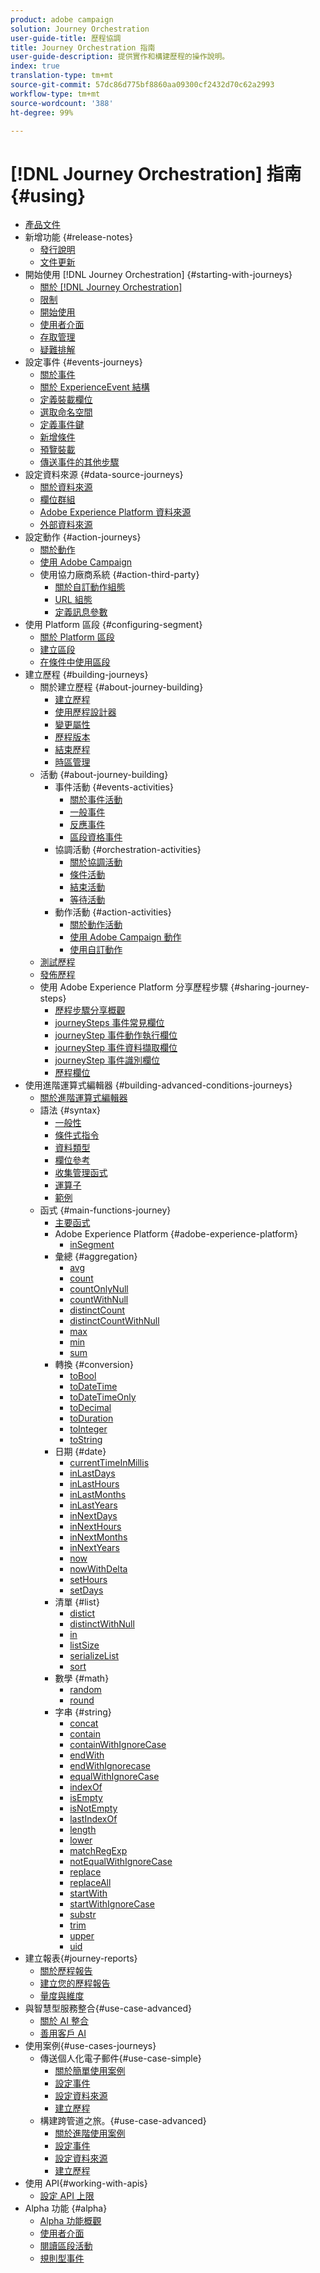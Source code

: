 ```yaml
---
product: adobe campaign
solution: Journey Orchestration
user-guide-title: 歷程協調
title: Journey Orchestration 指南
user-guide-description: 提供實作和構建歷程的操作說明。
index: true
translation-type: tm+mt
source-git-commit: 57dc86d775bf8860aa09300cf2432d70c62a2993
workflow-type: tm+mt
source-wordcount: '388'
ht-degree: 99%

---
```



# [!DNL Journey Orchestration] 指南 {#using}

+ [產品文件](journey-orchestration-home.md)
+ 新增功能 {#release-notes}
   + [發行說明](using/release-notes/release-notes.md)
   + [文件更新](using/release-notes/documentation-updates.md)
+ 開始使用 [!DNL Journey Orchestration] {#starting-with-journeys}
   + [關於 [!DNL Journey Orchestration]](using/about/about-journey-orchestration.md)
   + [限制](using/about/limitations.md)
   + [開始使用](using/about/get-started.md)
   + [使用者介面](using/about/user-interface.md)
   + [存取管理](using/about/access-management.md)
   + [疑難排解](using/about/troubleshooting.md)
+ 設定事件 {#events-journeys}
   + [關於事件](using/event/about-events.md)
   + [關於 ExperienceEvent 結構](using/event/experience-event-schema.md)
   + [定義裝載欄位](using/event/defining-the-payload-fields.md)
   + [選取命名空間](using/event/selecting-the-namespace.md)
   + [定義事件鍵](using/event/defining-the-event-key.md)
   + [新增條件](using/event/adding-a-condition.md)
   + [預覽裝載](using/event/previewing-the-payload.md)
   + [傳送事件的其他步驟](using/event/additional-steps-to-send-events-to-journey-orchestration.md)
+ 設定資料來源 {#data-source-journeys}
   + [關於資料來源](using/datasource/about-data-sources.md)
   + [欄位群組](using/datasource/field-groups.md)
   + [Adobe Experience Platform 資料來源](using/datasource/adobe-experience-platform-data-source.md)
   + [外部資料來源](using/datasource/external-data-sources.md)
+ 設定動作 {#action-journeys}
   + [關於動作](using/action/action.md)
   + [使用 Adobe Campaign](using/action/working-with-adobe-campaign.md)
   + 使用協力廠商系統 {#action-third-party}
      + [關於自訂動作組態](using/action/about-custom-action-configuration.md)
      + [URL 組態](using/action/url-configuration.md)
      + [定義訊息參數](using/action/defining-the-message-parameters.md)
+ 使用 Platform 區段 {#configuring-segment}
   + [關於 Platform 區段](using/segment/about-segments.md)
   + [建立區段](using/segment/creating-a-segment.md)
   + [在條件中使用區段](using/segment/using-a-segment.md)
+ 建立歷程 {#building-journeys}
   + 關於建立歷程 {#about-journey-building}
      + [建立歷程](using/building-journeys/journey.md)
      + [使用歷程設計器](using/building-journeys/using-the-journey-designer.md)
      + [變更屬性](using/building-journeys/changing-properties.md)
      + [歷程版本](using/building-journeys/journey-versions.md)
      + [結束歷程](using/building-journeys/terminating-a-journey.md)
      + [時區管理](using/building-journeys/timezone-management.md)
   + 活動 {#about-journey-building}
      + 事件活動 {#events-activities}
         + [關於事件活動](using/building-journeys/event-activities.md)
         + [一般事件](using/building-journeys/general-events.md)
         + [反應事件](using/building-journeys/reaction-events.md)
         + [區段資格事件](using/building-journeys/segment-qualification-events.md)
      + 協調活動 {#orchestration-activities}
         + [關於協調活動](using/building-journeys/about-orchestration-activities.md)
         + [條件活動](using/building-journeys/condition-activity.md)
         + [結束活動](using/building-journeys/end-activity.md)
         + [等待活動](using/building-journeys/wait-activity.md)
      + 動作活動 {#action-activities}
         + [關於動作活動](using/building-journeys/about-action-activities.md)
         + [使用 Adobe Campaign 動作](using/building-journeys/using-adobe-campaign-actions.md)
         + [使用自訂動作](using/building-journeys/using-custom-actions.md)
   + [測試歷程](using/building-journeys/testing-the-journey.md)
   + [發佈歷程](using/building-journeys/publishing-the-journey.md)
   + 使用 Adobe Experience Platform 分享歷程步驟 {#sharing-journey-steps}
      + [歷程步驟分享概觀](using/building-journeys/sharing-overview.md)
      + [journeySteps 事件常見欄位](using/building-journeys/sharing-common-fields.md)
      + [journeyStep 事件動作執行欄位](using/building-journeys/sharing-execution-fields.md)
      + [journeyStep 事件資料擷取欄位](using/building-journeys/sharing-fetch-fields.md)
      + [journeyStep 事件識別欄位](using/building-journeys/sharing-identity-fields.md)
      + [歷程欄位](using/building-journeys/sharing-journey-fields.md)
+ 使用進階運算式編輯器 {#building-advanced-conditions-journeys}
   + [關於進階運算式編輯器](using/expression/expressionadvanced.md)
   + 語法 {#syntax}
      + [一般性](using/expression/generalities.md)
      + [條件式指令](using/expression/conditional-instruction.md)
      + [資料類型](using/expression/data-types.md)
      + [欄位參考](using/expression/field-references.md)
      + [收集管理函式](using/expression/collection-management-functions.md)
      + [運算子](using/expression/operators.md)
      + [範例](using/expression/advanced-editor-use-cases.md)
   + 函式 {#main-functions-journey}
      + [主要函式](using/expression/functions.md)
      + Adobe Experience Platform {#adobe-experience-platform}
         + [inSegment](using/functions/functioninsegment.md)
      + 彙總 {#aggregation}
         + [avg](using/functions/functionavg.md)
         + [count](using/functions/functioncount.md)
         + [countOnlyNull](using/functions/functioncountonlynull.md)
         + [countWithNull](using/functions/functioncountwithnull.md)
         + [distinctCount](using/functions/functiondistinctcount.md)
         + [distinctCountWithNull](using/functions/functiondistinctcountwithnull.md)
         + [max](using/functions/functionmax.md)
         + [min](using/functions/functionmin.md)
         + [sum](using/functions/functionsum.md)
      + 轉換 {#conversion}
         + [toBool](using/functions/functiontobool.md)
         + [toDateTime](using/functions/functiontodatetime.md)
         + [toDateTimeOnly](using/functions/functiontodatetimeonly.md)
         + [toDecimal](using/functions/functiontodecimal.md)
         + [toDuration](using/functions/functiontoduration.md)
         + [toInteger](using/functions/functiontointeger.md)
         + [toString](using/functions/functiontostring.md)
      + 日期 {#date}
         + [currentTime&#x200B;InMillis](using/functions/functioncurrenttimeinmillis.md)
         + [inLastDays](using/functions/functioninlastdays.md)
         + [inLastHours](using/functions/functioninlasthours.md)
         + [inLastMonths](using/functions/functioninlastmonths.md)
         + [inLastYears](using/functions/functioninlastyears.md)
         + [inNextDays](using/functions/functioninnextdays.md)
         + [inNextHours](using/functions/functioninnexthours.md)
         + [inNextMonths](using/functions/functioninnextmonths.md)
         + [inNextYears](using/functions/functioninnextyears.md)
         + [now](using/functions/functionnow.md)
         + [nowWithDelta](using/functions/functionnowwithdelta.md)
         + [setHours](using/functions/functionsethours.md)
         + [setDays](using/functions/functionsetdays.md)
      + 清單 {#list}
         + [distict](using/functions/functiondistinct.md)
         + [distinctWithNull](using/functions/functiondistinctwithnull.md)
         + [in](using/functions/functionin.md)
         + [listSize](using/functions/functionlistsize.md)
         + [serializeList](using/functions/functionserializelist.md)
         + [sort](using/functions/functionsort.md)
      + 數學 {#math}
         + [random](using/functions/functionrandom.md)
         + [round](using/functions/functionround.md)
      + 字串 {#string}
         + [concat](using/functions/functionconcat.md)
         + [contain](using/functions/functioncontain.md)
         + [containWithIgnoreCase](using/functions/functioncontainwithignorecase.md)
         + [endWith](using/functions/functionendwith.md)
         + [endWithIgnorecase](using/functions/functionendwithignorecase.md)
         + [equalWithIgnoreCase](using/functions/functionequalignorecase.md)
         + [indexOf](using/functions/functionindexof.md)
         + [isEmpty](using/functions/functionisempty.md)
         + [isNotEmpty](using/functions/functionisnotempty.md)
         + [lastIndexOf](using/functions/functionlastindexof.md)
         + [length](using/functions/functionlength.md)
         + [lower](using/functions/functionlower.md)
         + [matchRegExp](using/functions/functionmatchregexp.md)
         + [notEqualWithIgnoreCase](using/functions/functionnotequalignorecase.md)
         + [replace](using/functions/functionreplace.md)
         + [replaceAll](using/functions/functionreplaceall.md)
         + [startWith](using/functions/functionstartwith.md)
         + [startWithIgnoreCase](using/functions/functionstartwithignorecase.md)
         + [substr](using/functions/functionsubstr.md)
         + [trim](using/functions/functiontrim.md)
         + [upper](using/functions/functionupper.md)
         + [uid](using/functions/functionuuid.md)
+ 建立報表{#journey-reports}
   + [關於歷程報告](using/reporting/about-journey-reports.md)
   + [建立您的歷程報告](using/reporting/creating-your-journey-reports.md)
   + [量度與維度](using/reporting/metrics-and-dimensions.md)
+ 與智慧型服務整合{#use-case-advanced}
   + [關於 AI 整合](using/ai-services/ai-services-overview.md)
   + [善用客戶 AI](using/ai-services/leveraging-customer-ai.md)
+ 使用案例{#use-cases-journeys}
   + 傳送個人化電子郵件{#use-case-simple}
      + [關於簡單使用案例](using/usecase/about-the-simple-use-case.md)
      + [設定事件](using/usecase/configuring-the-event.md)
      + [設定資料來源](using/usecase/configuring-the-data-source.md)
      + [建立歷程](using/usecase/simple-uc-building-the-journey.md)
   + 構建跨管道之旅。{#use-case-advanced}
      + [關於進階使用案例](using/usecase/about-the-advanced-use-case.md)
      + [設定事件](using/usecase/configuring-the-events.md)
      + [設定資料來源](using/usecase/configuring-the-data-sources.md)
      + [建立歷程](using/usecase/building-the-journey.md)
+ 使用 API{#working-with-apis}
   + [設定 API 上限](using/api/capping.md)
+ Alpha 功能 {#alpha}
   + [Alpha 功能概觀](using/alpha/alpha-overview.md)
   + [使用者介面](using/alpha/alpha-interface.md)
   + [閱讀區段活動](using/alpha/alpha-segment-trigger.md)
   + [規則型事件](using/alpha/alpha-events.md)

